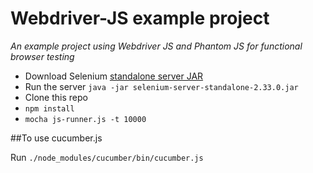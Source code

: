 # Webdriver-JS example project
_An example project using Webdriver JS and Phantom JS for functional browser testing_
*	Download Selenium [standalone server JAR](https://code.google.com/p/selenium/downloads/list)
*	Run the server `java -jar selenium-server-standalone-2.33.0.jar`
*	Clone this repo
*	`npm install`
*	`mocha js-runner.js -t 10000`

##To use cucumber.js

Run `./node_modules/cucumber/bin/cucumber.js`
